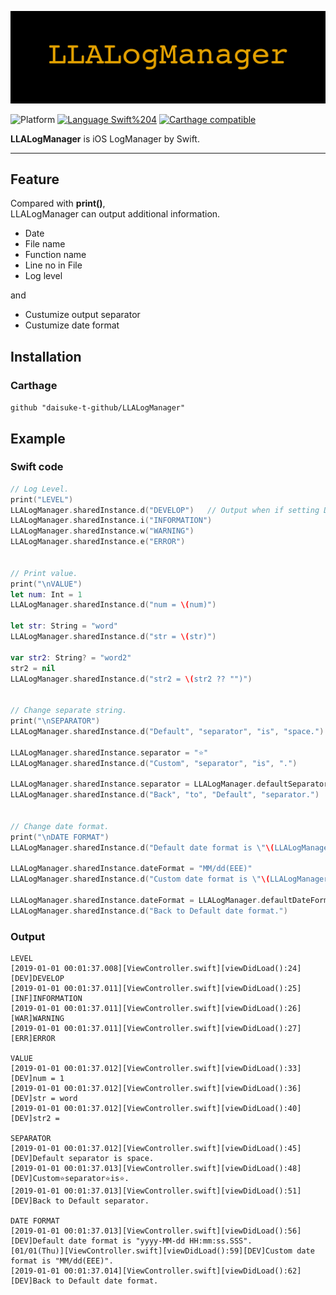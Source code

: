 <img src="https://github.com/daisuke-t-github/LLALogManager/blob/master/doc/header.png" width="700"></br>

![Platform](https://img.shields.io/badge/Platform-iOS%2010.0+-blue.svg)
[![Language Swift%204](https://img.shields.io/badge/Language-Swift%204-orange.svg)](https://developer.apple.com/swift)
[![Carthage compatible](https://img.shields.io/badge/Carthage-compatible-green.svg)](https://github.com/Carthage/Carthage)

**LLALogManager** is iOS LogManager by Swift.

----

## Feature
Compared with **print()**,   
LLALogManager can output additional information.

* Date
* File name
* Function name
* Line no in File
* Log level
  
and  
- Custumize output separator
- Custumize date format


## Installation
### Carthage
`github "daisuke-t-github/LLALogManager"` 


## Example

### Swift code
```swift
// Log Level.
print("LEVEL")
LLALogManager.sharedInstance.d("DEVELOP")	// Output when if setting DEBUG switch
LLALogManager.sharedInstance.i("INFORMATION")
LLALogManager.sharedInstance.w("WARNING")
LLALogManager.sharedInstance.e("ERROR")


// Print value.
print("\nVALUE")
let num: Int = 1
LLALogManager.sharedInstance.d("num = \(num)")

let str: String = "word"
LLALogManager.sharedInstance.d("str = \(str)")

var str2: String? = "word2"
str2 = nil
LLALogManager.sharedInstance.d("str2 = \(str2 ?? "")")


// Change separate string.
print("\nSEPARATOR")
LLALogManager.sharedInstance.d("Default", "separator", "is", "space.")

LLALogManager.sharedInstance.separator = "⭐️"
LLALogManager.sharedInstance.d("Custom", "separator", "is", ".")

LLALogManager.sharedInstance.separator = LLALogManager.defaultSeparator
LLALogManager.sharedInstance.d("Back", "to", "Default", "separator.")


// Change date format.
print("\nDATE FORMAT")
LLALogManager.sharedInstance.d("Default date format is \"\(LLALogManager.sharedInstance.dateFormat)\".")

LLALogManager.sharedInstance.dateFormat = "MM/dd(EEE)"
LLALogManager.sharedInstance.d("Custom date format is \"\(LLALogManager.sharedInstance.dateFormat)\".")

LLALogManager.sharedInstance.dateFormat = LLALogManager.defaultDateFormat
LLALogManager.sharedInstance.d("Back to Default date format.")
```

### Output
```
LEVEL
[2019-01-01 00:01:37.008][ViewController.swift][viewDidLoad():24][DEV]DEVELOP
[2019-01-01 00:01:37.011][ViewController.swift][viewDidLoad():25][INF]INFORMATION
[2019-01-01 00:01:37.011][ViewController.swift][viewDidLoad():26][WAR]WARNING
[2019-01-01 00:01:37.011][ViewController.swift][viewDidLoad():27][ERR]ERROR

VALUE
[2019-01-01 00:01:37.012][ViewController.swift][viewDidLoad():33][DEV]num = 1
[2019-01-01 00:01:37.012][ViewController.swift][viewDidLoad():36][DEV]str = word
[2019-01-01 00:01:37.012][ViewController.swift][viewDidLoad():40][DEV]str2 = 

SEPARATOR
[2019-01-01 00:01:37.012][ViewController.swift][viewDidLoad():45][DEV]Default separator is space.
[2019-01-01 00:01:37.013][ViewController.swift][viewDidLoad():48][DEV]Custom⭐️separator⭐️is⭐️.
[2019-01-01 00:01:37.013][ViewController.swift][viewDidLoad():51][DEV]Back to Default separator.

DATE FORMAT
[2019-01-01 00:01:37.013][ViewController.swift][viewDidLoad():56][DEV]Default date format is "yyyy-MM-dd HH:mm:ss.SSS".
[01/01(Thu)][ViewController.swift][viewDidLoad():59][DEV]Custom date format is "MM/dd(EEE)".
[2019-01-01 00:01:37.014][ViewController.swift][viewDidLoad():62][DEV]Back to Default date format.
```
